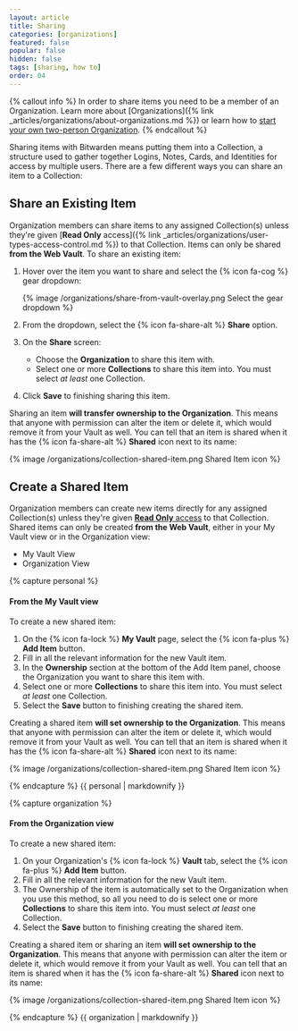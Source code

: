 ```yaml
---
layout: article
title: Sharing
categories: [organizations]
featured: false
popular: false
hidden: false
tags: [sharing, how to]
order: 04
---
```


{% callout info %}
In order to share items you need to be a member of an Organization. Learn more about [Organizations]({% link _articles/organizations/about-organizations.md %}) or learn how to [start your own two-person Organization]({{site.baseurl}}/article/getting-started-organizations/).
{% endcallout %}

Sharing items with Bitwarden means putting them into a Collection, a structure used to gather together Logins, Notes, Cards, and Identities for access by multiple users. There are a few different ways you can share an item to a Collection:

## Share an Existing Item

Organization members can share items to any assigned Collection(s) unless they're given [**Read Only** access]({% link _articles/organizations/user-types-access-control.md %}) to that Collection. Items can only be shared **from the Web Vault**. To share an existing item:

1. Hover over the item you want to share and select the {% icon fa-cog %} gear dropdown:

   {% image /organizations/share-from-vault-overlay.png Select the gear dropdown %}

2. From the dropdown, select the {% icon fa-share-alt %} **Share** option.
3. On the **Share** screen:

   - Choose the **Organization** to share this item with.
   - Select one or more **Collections** to share this item into. You must select _at least_ one Collection.

4. Click **Save** to finishing sharing this item.

Sharing an item **will transfer ownership to the Organization**. This means that anyone with permission can alter the item or delete it, which would remove it from your Vault as well. You can tell that an item is shared when it has the {% icon fa-share-alt %} **Shared** icon next to its name:

{% image /organizations/collection-shared-item.png Shared Item icon %}

## Create a Shared Item

Organization members can create new items directly for any assigned Collection(s) unless they're given [**Read Only** access](https://bitwarden.com/help/article/user-types-access-control/) to that Collection. Shared items can only be created **from the Web Vault**, either in your My Vault view or in the Organization view:

<ul class="nav nav-tabs" id="myTab" role="tablist">
  <li class="nav-item" role="presentation">
    <a class="nav-link active" id="pertab" data-bs-toggle="tab" data-target="#personal" role="tab" aria-controls="pertab" aria-selected="true">My Vault View</a>
  </li>
  <li class="nav-item" role="presentation">
    <a class="nav-link" id="orgtab" data-bs-toggle="tab" data-target="#organization" role="tab" aria-controls="orgtab" aria-selected="false">Organization View</a>
  </li>
</ul>
<div class="tab-content" id="clientsContent">
  <div class="tab-pane show active" id="personal" role="tabpanel" aria-labelledby="pertab">
{% capture personal %}

#### From the My Vault view

To create a new shared item:

1. On the {% icon fa-lock %} **My Vault** page, select the {% icon fa-plus %} **Add Item** button.
2. Fill in all the relevant information for the new Vault item.
3. In the **Ownership** section at the bottom of the Add Item panel, choose the Organization you want to share this item with.
4. Select one or more **Collections** to share this item into. You must select _at least_ one Collection.
5. Select the **Save** button to finishing creating the shared item.

Creating a shared item **will set ownership to the Organization**. This means that anyone with permission can alter the item or delete it, which would remove it from your Vault as well. You can tell that an item is shared when it has the {% icon fa-share-alt %} **Shared** icon next to its name:

{% image /organizations/collection-shared-item.png Shared Item icon %}

{% endcapture %}
{{ personal | markdownify }}

  </div>
  <div class="tab-pane" id="organization" role="tabpanel" aria-labelledby="orgtab">
{% capture organization %}

#### From the Organization view

To create a new shared item:

1. On your Organization's {% icon fa-lock %} **Vault** tab, select the {% icon fa-plus %} **Add Item** button.
2. Fill in all the relevant information for the new Vault item.
3. The Ownership of the item is automatically set to the Organization when you use this method, so all you need to do is select one or more **Collections** to share this item into. You must select _at least_ one Collection.
4. Select the **Save** button to finishing creating the shared item.

Creating a shared item or sharing an item **will set ownership to the Organization**. This means that anyone with permission can alter the item or delete it, which would remove it from your Vault as well. You can tell that an item is shared when it has the {% icon fa-share-alt %} **Shared** icon next to its name:

{% image /organizations/collection-shared-item.png Shared Item icon %}

{% endcapture %}
{{ organization | markdownify }}

  </div>
</div>
